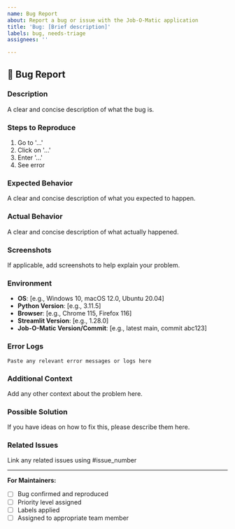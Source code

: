 ```yaml
---
name: Bug Report
about: Report a bug or issue with the Job-O-Matic application
title: 'Bug: [Brief description]'
labels: bug, needs-triage
assignees: ''

---
```


## 🐛 Bug Report

### Description
A clear and concise description of what the bug is.

### Steps to Reproduce
1. Go to '...'
2. Click on '...'
3. Enter '...'
4. See error

### Expected Behavior
A clear and concise description of what you expected to happen.

### Actual Behavior
A clear and concise description of what actually happened.

### Screenshots
If applicable, add screenshots to help explain your problem.

### Environment
- **OS**: [e.g., Windows 10, macOS 12.0, Ubuntu 20.04]
- **Python Version**: [e.g., 3.11.5]
- **Browser**: [e.g., Chrome 115, Firefox 116]
- **Streamlit Version**: [e.g., 1.28.0]
- **Job-O-Matic Version/Commit**: [e.g., latest main, commit abc123]

### Error Logs
```
Paste any relevant error messages or logs here
```

### Additional Context
Add any other context about the problem here.

### Possible Solution
If you have ideas on how to fix this, please describe them here.

### Related Issues
Link any related issues using #issue_number

---

**For Maintainers:**
- [ ] Bug confirmed and reproduced
- [ ] Priority level assigned
- [ ] Labels applied
- [ ] Assigned to appropriate team member
